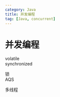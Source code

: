 ```yaml
---
category: Java
title: 并发编程
tag: [Java, concurrent]
---
```

# 并发编程

volatile  
synchronized  

锁  
AQS  

多线程